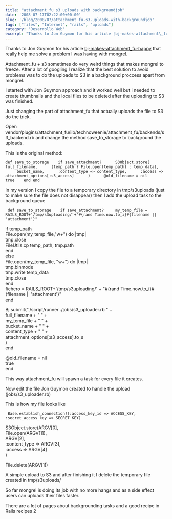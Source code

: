 ```yaml
---
title: "attachment_fu s3 uploads with backgroundjob"
date: '2008-07-17T02:22:00+00:00'
slug: '/blog/2008/07/attachment_fu-s3-uploads-with-backgroundjob'
tags: ["files", "Internet", "rails", "uploads"]
category: 'Desarrollo Web'
excerpt: "Thanks to Jon Guymon for his article [bj-makes-attachment\_fu-happy]( that really help me solve a problem I was having with mongrel.Atta..."
---
```

Thanks to Jon Guymon for his article [bj-makes-attachment\_fu-happy](http://blarg.slackworks.com/posts/bj-makes-attachment_fu-happy) that really help me solve a problem I was having with mongrel.

Attachment\_fu + s3 sometimes do very weird things that makes mongrel to freeze. After a lot of googling I realize that the best solution to avoid problems was to do the uploads to S3 in a background proccess apart from mongrel.

I started with Jon Guymon approach and it worked well but i needed to create thumbnails and the local files to be deleted after the uploading to S3 was finished.

Just changing the part of attachment\_fu that actually uploads the file to S3 do the trick.

Open vendor/plugins/attachment\_fu/lib/technoweenie/attachment\_fu/backends/s3\_backend.rb and change the method save\_to\_storage to background the uploads.

This is the original method:

`
def save_to_storage
   if save_attachment?
     S3Object.store(
     full_filename,
     (temp_path ? File.open(temp_path) : temp_data),
     bucket_name,
     :content_type => content_type,
     :access => attachment_options[:s3_access]
     )
     @old_filename = nil
     true
   end
end
`

In my version I copy the file to a temporary directory in tmp/s3uploads (just to make sure the file does not disappear) then I add the upload task to the background queue

`
def save_to_storage
   if save_attachment?
    my_temp_file = RAILS_ROOT+'/tmp/s3uploading/'+"#{rand Time.now.to_i}#{filename || 'attachment'}"`

 if temp\_path  
 File.open(my\_temp\_file,"w+") do |tmp|  
 tmp.close  
 FileUtils.cp temp\_path, tmp.path  
 end  
 else  
 File.open(my\_temp\_file, "w+") do |tmp|  
 tmp.binmode  
 tmp.write temp\_data  
 tmp.close  
 end  
 fichero = RAILS\_ROOT+'/tmp/s3uploading/' + "#{rand Time.now.to\_i}#{filename || 'attachment'}"  
 end  
   
 Bj.submit("./script/runner ./jobs/s3\_uploader.rb " +  
 full\_filename + " " +  
 my\_temp\_file + " " +  
 bucket\_name + " " +  
 content\_type + " " +  
 attachment\_options[:s3\_access].to\_s  
 )  
 end

 @old\_filename = nil  
 true  
end

This way attachment\_fu will spawn a task for every file it creates.

Now edit the file Jon Guymon created to handle the upload (jobs/s3\_uploader.rb)

This is how my file looks like

`
Base.establish_connection!(:access_key_id => ACCESS_KEY,
                           :secret_access_key => SECRET_KEY)`

S3Object.store(ARGV[0],  
 File.open(ARGV[1]),  
 ARGV[2],  
 :content\_type =\> ARGV[3],  
 :access =\> ARGV[4]  
 )

File.delete(ARGV[1])

A simple upload to S3 and after finishing it I delete the temporary file created in tmp/s3uploads/

So far mongrel is doing its job with no more hangs and as a side effect users can uploads their files faster.

There are a lot of pages about backgrounding tasks and a good recipe in Rails recipes 2

